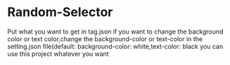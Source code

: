# Random-Selector
Put what you want to get in tag.json
if you want to change the background color or text color,change the background-color or text-color in the setting.json file(default: background-color: white,text-color: black
you can use this project whatever you want
